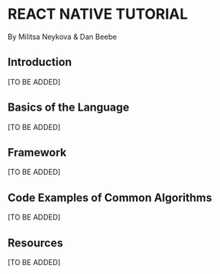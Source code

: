 # REACT NATIVE TUTORIAL

By Militsa Neykova & Dan Beebe

## Introduction

[TO BE ADDED]

## Basics of the Language

[TO BE ADDED]

## Framework

[TO BE ADDED]

## Code Examples of Common Algorithms

[TO BE ADDED]

## Resources

[TO BE ADDED]
